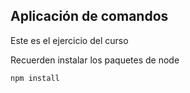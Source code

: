 ## Aplicación de comandos 

Este es el ejercicio del curso

Recuerden instalar los paquetes de node

```
npm install
```
